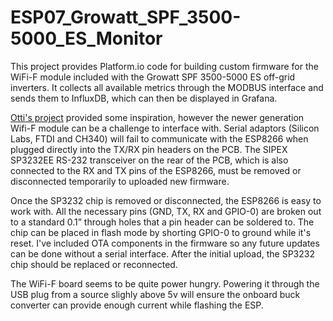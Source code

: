 # ESP07_Growatt_SPF_3500-5000_ES_Monitor
This project provides Platform.io code for building custom firmware for the WiFi-F module included with the Growatt SPF 3500-5000 ES off-grid inverters. It collects all available metrics through the MODBUS interface and sends them to InfluxDB, which can then be displayed in Grafana.

[Otti's project](https://github.com/otti/Growatt_ShineWiFi-S) provided some inspiration, however the newer generation Wifi-F module can be a challenge to interface with. Serial adaptors (Silicon Labs, FTDI and CH340) will fail to communicate with the ESP8266 when plugged directly into the TX/RX pin headers on the PCB. The SIPEX SP3232EE RS-232 transceiver on the rear of the PCB, which is also connected to the RX and TX pins of the ESP8266, must be removed or disconnected temporarily to uploaded new firmware.

Once the SP3232 chip is removed or disconnected, the ESP8266 is easy to work with. All the necessary pins (GND, TX, RX and GPIO-0) are broken out to a standard 0.1” through holes that a pin header can be soldered to. The chip can be placed in flash mode by shorting GPIO-0 to ground while it's reset.
I've included OTA components in the firmware so any future updates can be done without a serial interface. After the initial upload, the SP3232 chip should be replaced or reconnected.

The WiFi-F board seems to be quite power hungry. Powering it through the USB plug from a source slighly above 5v will ensure the onboard buck converter can provide enough current while flashing the ESP.
